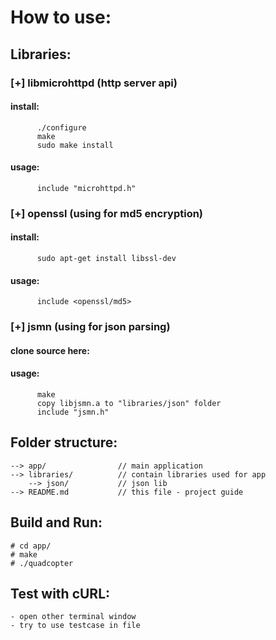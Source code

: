# How to use:

## Libraries:
### [+] libmicrohttpd (http server api)
#### install:
  		  ./configure
  		  make
  		  sudo make install
#### usage:
  		  include "microhttpd.h"
### [+] openssl (using for md5 encryption)
####  install:
  		  sudo apt-get install libssl-dev
####  usage:
  		  include <openssl/md5>
### [+] jsmn (using for json parsing)
####  clone source here:
####  usage:
  		  make
  		  copy libjsmn.a to "libraries/json" folder
  		  include "jsmn.h"

##  Folder structure:
	--> app/				// main application
	--> libraries/			// contain libraries used for app
		--> json/           // json lib
	--> README.md           // this file - project guide

##  Build and Run:
	# cd app/
	# make
	# ./quadcopter

##  Test with cURL:
	- open other terminal window
	- try to use testcase in file